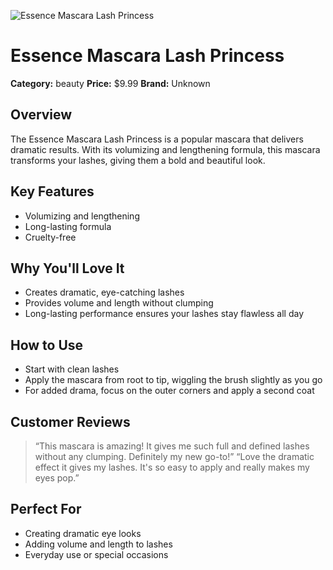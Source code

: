 ![Essence Mascara Lash Princess](https://cdn.dummyjson.com/product-images/beauty/essence-mascara-lash-princess/1.webp)

# Essence Mascara Lash Princess

**Category:** beauty
**Price:** $9.99
**Brand:** Unknown

## Overview
The Essence Mascara Lash Princess is a popular mascara that delivers dramatic results. With its volumizing and lengthening formula, this mascara transforms your lashes, giving them a bold and beautiful look. 

## Key Features
- Volumizing and lengthening 
- Long-lasting formula 
- Cruelty-free 

## Why You'll Love It
- Creates dramatic, eye-catching lashes 
- Provides volume and length without clumping 
- Long-lasting performance ensures your lashes stay flawless all day 

## How to Use
- Start with clean lashes 
- Apply the mascara from root to tip, wiggling the brush slightly as you go 
- For added drama, focus on the outer corners and apply a second coat 

## Customer Reviews
> “This mascara is amazing! It gives me such full and defined lashes without any clumping. Definitely my new go-to!” 
> “Love the dramatic effect it gives my lashes. It's so easy to apply and really makes my eyes pop.” 

## Perfect For
- Creating dramatic eye looks 
- Adding volume and length to lashes 
- Everyday use or special occasions